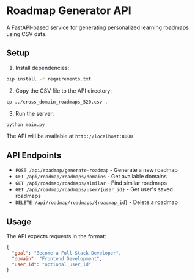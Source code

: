 # Roadmap Generator API

A FastAPI-based service for generating personalized learning roadmaps using CSV data.

## Setup

1. Install dependencies:
```bash
pip install -r requirements.txt
```

2. Copy the CSV file to the API directory:
```bash
cp ../cross_domain_roadmaps_520.csv .
```

3. Run the server:
```bash
python main.py
```

The API will be available at `http://localhost:8000`

## API Endpoints

- `POST /api/roadmap/generate-roadmap` - Generate a new roadmap
- `GET /api/roadmap/roadmaps/domains` - Get available domains
- `GET /api/roadmap/roadmaps/similar` - Find similar roadmaps
- `GET /api/roadmap/roadmaps/user/{user_id}` - Get user's saved roadmaps
- `DELETE /api/roadmap/roadmaps/{roadmap_id}` - Delete a roadmap

## Usage

The API expects requests in the format:
```json
{
  "goal": "Become a Full Stack Developer",
  "domain": "Frontend Development",
  "user_id": "optional_user_id"
}
```
